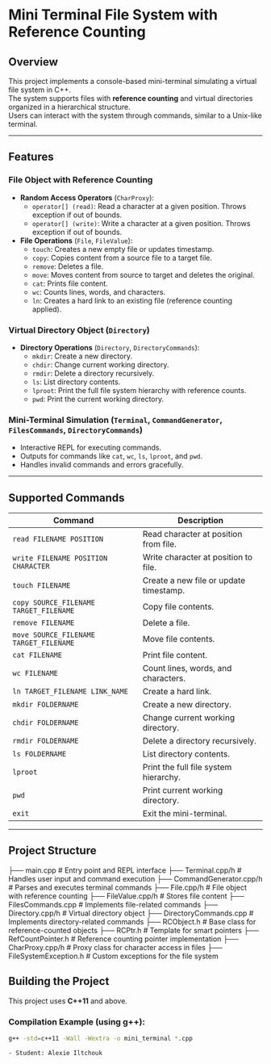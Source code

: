 # Mini Terminal File System with Reference Counting

## Overview
This project implements a console-based mini-terminal simulating a virtual file system in C++.  
The system supports files with **reference counting** and virtual directories organized in a hierarchical structure.  
Users can interact with the system through commands, similar to a Unix-like terminal.

---

## Features

### File Object with Reference Counting
- **Random Access Operators** (`CharProxy`):
  - `operator[] (read)`: Read a character at a given position. Throws exception if out of bounds.
  - `operator[] (write)`: Write a character at a given position. Throws exception if out of bounds.
- **File Operations** (`File`, `FileValue`):
  - `touch`: Creates a new empty file or updates timestamp.
  - `copy`: Copies content from a source file to a target file.
  - `remove`: Deletes a file.
  - `move`: Moves content from source to target and deletes the original.
  - `cat`: Prints file content.
  - `wc`: Counts lines, words, and characters.
  - `ln`: Creates a hard link to an existing file (reference counting applied).

### Virtual Directory Object (`Directory`)
- **Directory Operations** (`Directory`, `DirectoryCommands`):
  - `mkdir`: Create a new directory.
  - `chdir`: Change current working directory.
  - `rmdir`: Delete a directory recursively.
  - `ls`: List directory contents.
  - `lproot`: Print the full file system hierarchy with reference counts.
  - `pwd`: Print the current working directory.

### Mini-Terminal Simulation (`Terminal`, `CommandGenerator`, `FilesCommands`, `DirectoryCommands`)
- Interactive REPL for executing commands.
- Outputs for commands like `cat`, `wc`, `ls`, `lproot`, and `pwd`.
- Handles invalid commands and errors gracefully.

---

## Supported Commands
| Command | Description |
|---------|-------------|
| `read FILENAME POSITION` | Read character at position from file. |
| `write FILENAME POSITION CHARACTER` | Write character at position to file. |
| `touch FILENAME` | Create a new file or update timestamp. |
| `copy SOURCE_FILENAME TARGET_FILENAME` | Copy file contents. |
| `remove FILENAME` | Delete a file. |
| `move SOURCE_FILENAME TARGET_FILENAME` | Move file contents. |
| `cat FILENAME` | Print file content. |
| `wc FILENAME` | Count lines, words, and characters. |
| `ln TARGET_FILENAME LINK_NAME` | Create a hard link. |
| `mkdir FOLDERNAME` | Create a new directory. |
| `chdir FOLDERNAME` | Change current working directory. |
| `rmdir FOLDERNAME` | Delete a directory recursively. |
| `ls FOLDERNAME` | List directory contents. |
| `lproot` | Print the full file system hierarchy. |
| `pwd` | Print current working directory. |
| `exit` | Exit the mini-terminal. |

---

## Project Structure
├── main.cpp # Entry point and REPL interface
├── Terminal.cpp/h # Handles user input and command execution
├── CommandGenerator.cpp/h # Parses and executes terminal commands
├── File.cpp/h # File object with reference counting
├── FileValue.cpp/h # Stores file content
├── FilesCommands.cpp # Implements file-related commands
├── Directory.cpp/h # Virtual directory object
├── DirectoryCommands.cpp # Implements directory-related commands
├── RCObject.h # Base class for reference-counted objects
├── RCPtr.h # Template for smart pointers
├── RefCountPointer.h # Reference counting pointer implementation
├── CharProxy.cpp/h # Proxy class for character access in files
├── FileSystemException.h # Custom exceptions for the file system


## Building the Project
This project uses **C++11** and above.

### Compilation Example (using g++):
```bash
g++ -std=c++11 -Wall -Wextra -o mini_terminal *.cpp

- Student: Alexie Iltchouk
